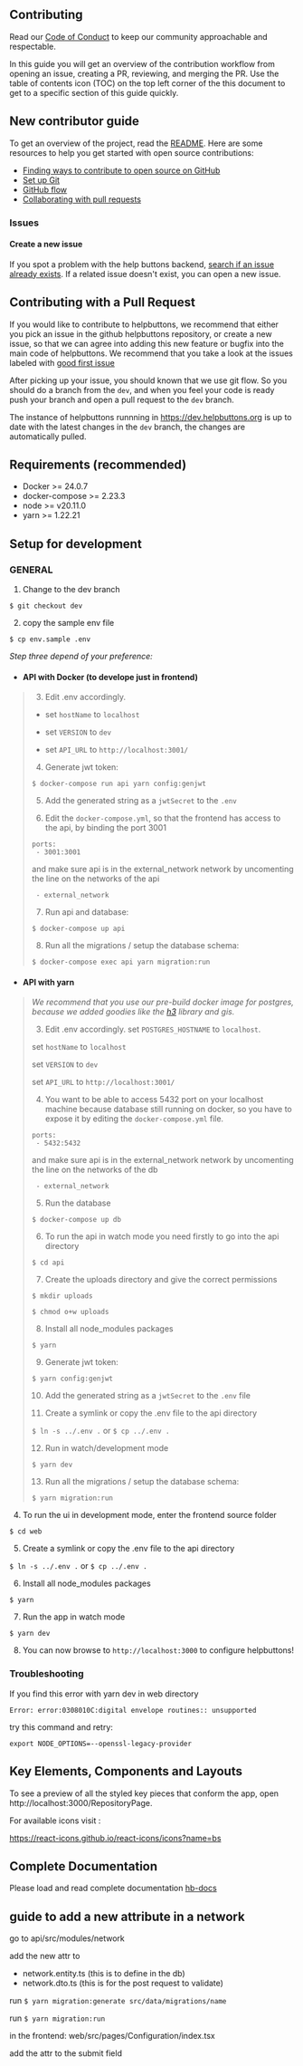 ## Contributing

Read our [Code of Conduct](./CODE_OF_CONDUCT.md) to keep our community approachable and respectable.

In this guide you will get an overview of the contribution workflow from opening an issue, creating a PR, reviewing, and merging the PR.
Use the table of contents icon (TOC) on the top left corner of the this document to get to a specific section of this guide quickly.

## New contributor guide

To get an overview of the project, read the [README](README.md). Here are some resources to help you get started with open source contributions:

- [Finding ways to contribute to open source on GitHub](https://docs.github.com/en/get-started/exploring-projects-on-github/finding-ways-to-contribute-to-open-source-on-github)
- [Set up Git](https://docs.github.com/en/get-started/quickstart/set-up-git)
- [GitHub flow](https://docs.github.com/en/get-started/quickstart/github-flow)
- [Collaborating with pull requests](https://docs.github.com/en/github/collaborating-with-pull-requests)


### Issues

#### Create a new issue

If you spot a problem with the help buttons backend, [search if an issue already exists](https://docs.github.com/en/github/searching-for-information-on-github/searching-on-github/searching-issues-and-pull-requests#search-by-the-title-body-or-comments). If a related issue doesn't exist, you can open a new issue.

## Contributing with a Pull Request

If you would like to contribute to helpbuttons, we recommend that either you pick an issue in the github helpbuttons repository, or create a new issue, so that we can agree into adding this new feature or bugfix into the main code of helpbuttons. We recommend that you take a look at the issues labeled with [good first issue](https://github.com/helpbuttons/helpbuttons/issues?q=is%3Aopen+is%3Aissue+label%3A%22good+first+issue%22)

After picking up your issue, you should known that we use git flow. So you should do a branch from the `dev`, and when you feel your code is ready push your branch and open a pull request to the `dev` branch.

The instance of helpbuttons runnning in https://dev.helpbuttons.org is up to date with the latest changes in the `dev` branch, the changes are automatically pulled.

## Requirements (recommended)
 - Docker >= 24.0.7
 - docker-compose >= 2.23.3
 - node >= v20.11.0
 - yarn >= 1.22.21 

## Setup for development

### GENERAL

1. Change to the dev branch

`$ git checkout dev`

2. copy the sample env file

`$ cp env.sample .env`

_Step three depend of your preference:_

+ #### API with Docker (to develope just in frontend)
>
>3. Edit .env accordingly.
>
> - set `hostName` to `localhost`
>
> - set `VERSION` to `dev`
>
> - set `API_URL` to `http://localhost:3001/`
>
>4. Generate jwt token:
>
>`$ docker-compose run api yarn config:genjwt`
>
>5. Add the generated string as a `jwtSecret` to the `.env`
>
>6. Edit the `docker-compose.yml`, so that the frontend has access to the api, by binding the port 3001
>
>```
> ports: 
>  - 3001:3001
>```
>
>and make sure api is in the external_network network by uncomenting the line on the networks of the api
>
>` - external_network`
>
>7. Run api and database:
>
>`$ docker-compose up api`
>
>8. Run all the migrations / setup the database schema:
>
>`$ docker-compose exec api yarn migration:run`
>
+ #### API with yarn
>
>_We recommend that you use our pre-build docker image for postgres, because we added goodies like the [h3](https://github.com/uber/h3) library and gis._
>
>3. Edit .env accordingly.
> set `POSTGRES_HOSTNAME` to `localhost`.
>
> set `hostName` to `localhost`
>
> set `VERSION` to `dev`
>
> set `API_URL` to `http://localhost:3001/`
>
>4. You want to be able to access 5432 port on your localhost machine because database still running on docker, so you have to expose it by editing the `docker-compose.yml` file.
>
>```
> ports: 
>  - 5432:5432
>```
>
>and make sure api is in the external_network network by uncomenting the line on the networks of the db
>
>` - external_network`
>
>5. Run the database
>
>`$ docker-compose up db`
>
>6. To run the api in watch mode you need firstly to go into the api directory
>
>`$ cd api`
>
>7. Create the uploads directory and give the correct permissions
>
>`$ mkdir uploads`
>
>`$ chmod o+w uploads`
>
>8. Install all node_modules packages
>
>`$ yarn`
>
>9. Generate jwt token:
>
>`$ yarn config:genjwt`
>
>10. Add the generated string as a `jwtSecret` to the `.env` file
>
>11. Create a symlink or copy the .env file to the api directory
>
>`$ ln -s ../.env .` or `$ cp ../.env .`
>
>12. Run in watch/development mode
>
>`$ yarn dev`
>
>13. Run all the migrations / setup the database schema:
>
>`$ yarn migration:run`

4. To run the ui in development mode, enter the frontend source folder

`$ cd web`

5. Create a symlink or copy the .env file to the api directory

`$ ln -s ../.env .` or `$ cp ../.env .`

6. Install all node_modules packages

`$ yarn`

7. Run the app in watch mode

`$ yarn dev`

8. You can now browse to `http://localhost:3000` to configure helpbuttons!

### Troubleshooting

If you find this error with yarn dev in web directory

`Error: error:0308010C:digital envelope routines:: unsupported`

try this command and retry:

`export NODE_OPTIONS=--openssl-legacy-provider`

## Key Elements, Components and Layouts

To see a preview of all the styled key pieces that conform the app, open http://localhost:3000/RepositoryPage.

For available icons visit :

https://react-icons.github.io/react-icons/icons?name=bs

## Complete Documentation

Please load and read complete documentation
[hb-docs](https://github.com/helpbuttons/hb-docs)


## guide to add a new attribute in a network

go to api/src/modules/network

add the new attr to 
 - network.entity.ts (this is to define in the db)
 - network.dto.ts (this is for the post request to validate)

run `$ yarn migration:generate src/data/migrations/name`

run `$ yarn migration:run`

in the frontend:
web/src/pages/Configuration/index.tsx

add the attr to the submit field
